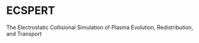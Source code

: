 # ECSPERT
The Electrostatic Collisional Simulation of Plasma Evolution, Redistribution, and Transport
